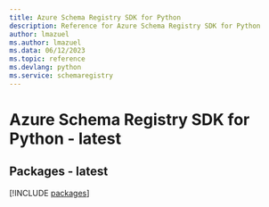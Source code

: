 ```yaml
---
title: Azure Schema Registry SDK for Python
description: Reference for Azure Schema Registry SDK for Python
author: lmazuel
ms.author: lmazuel
ms.data: 06/12/2023
ms.topic: reference
ms.devlang: python
ms.service: schemaregistry
---
```

# Azure Schema Registry SDK for Python - latest
## Packages - latest
[!INCLUDE [packages](schema-registry-index.md)]